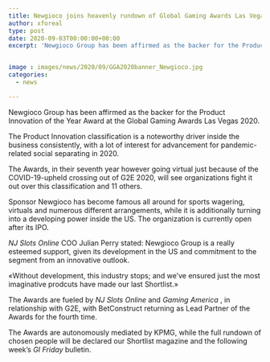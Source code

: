 ```yaml
---
title: Newgioco joins heavenly rundown of Global Gaming Awards Las Vegas sponsors
author: xforeal 
type: post
date: 2020-09-03T00:00:00+00:00
excerpt: 'Newgioco Group has been affirmed as the backer for the Product Innovation of the Year Award at the Global Gaming Awards Las Vegas 2020 '


image : images/news/2020/09/GGA2020banner_Newgioco.jpg
categories:
  - news

---
```

Newgioco Group has been affirmed as the backer for the Product Innovation of the Year Award at the Global Gaming Awards Las Vegas 2020. 

The Product Innovation classification is a noteworthy driver inside the business consistently, with a lot of interest for advancement for pandemic-related social separating in 2020. 

The Awards, in their seventh year however going virtual just because of the COVID-19-upheld crossing out of G2E 2020, will see organizations fight it out over this classification and 11 others. 

Sponsor Newgioco has become famous all around for sports wagering, virtuals and numerous different arrangements, while it is additionally turning into a developing power inside the US. The organization is currently open after its IPO. 

_NJ Slots Online_ COO Julian Perry stated: Newgioco Group is a really esteemed support, given its development in the US and commitment to the segment from an innovative outlook. 

&#171;Without development, this industry stops; and we&#8217;ve ensured just the most imaginative prodcuts have made our last Shortlist.&#187; 

The Awards are fueled by _NJ Slots Online_ and _Gaming America_ , in relationship with G2E, with BetConstruct returning as Lead Partner of the Awards for the fourth time. 

The Awards are autonomously mediated by KPMG, while the full rundown of chosen people will be declared our Shortlist magazine and the following week&#8217;s _GI Friday_ bulletin.